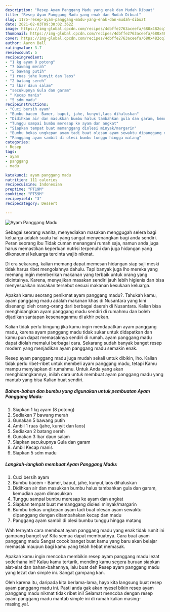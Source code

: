 ```yaml
---
description: "Resep Ayam Panggang Madu yang enak dan Mudah Dibuat"
title: "Resep Ayam Panggang Madu yang enak dan Mudah Dibuat"
slug: 1175-resep-ayam-panggang-madu-yang-enak-dan-mudah-dibuat
date: 2021-02-03T09:30:02.362Z
image: https://img-global.cpcdn.com/recipes/4dbffe2763aceefa/680x482cq70/ayam-panggang-madu-foto-resep-utama.jpg
thumbnail: https://img-global.cpcdn.com/recipes/4dbffe2763aceefa/680x482cq70/ayam-panggang-madu-foto-resep-utama.jpg
cover: https://img-global.cpcdn.com/recipes/4dbffe2763aceefa/680x482cq70/ayam-panggang-madu-foto-resep-utama.jpg
author: Aaron Ball
ratingvalue: 3.7
reviewcount: 5
recipeingredient:
- "1 kg ayam 8 potong"
- "7 bawang merah"
- "5 bawang putih"
- "1 ruas jahe kunyit dan laos"
- "2 batang sereh"
- "3 lbar daun salam"
- "secukupnya Gula dan garam"
- " Kecap manis"
- "5 sdm madu"
recipeinstructions:
- "Cuci bersih ayam"
- "Bumbu bacem  Bamer, baput, jahe, kunyut,laos dihaluskan"
- "Didihkan air dan masukkan bumbu halus tambahkan gula dan garam, kemudian ayam dimasukkan"
- "Tunggu sampai bumbu meresap ke ayam dan angkat"
- "Siapkan tempat buat memanggang diolesi minyak/margarin"
- "Bumbu bekas ungkepan ayam tadi buat olesan ayam sewaktu dipanggang dengan ditambahakan kecap dan madu"
- "Panggang ayam sambil di olesi bumbu tunggu hingga matang"
categories:
- Resep
tags:
- ayam
- panggang
- madu

katakunci: ayam panggang madu 
nutrition: 111 calories
recipecuisine: Indonesian
preptime: "PT19M"
cooktime: "PT59M"
recipeyield: "3"
recipecategory: Dessert

---
```



![Ayam Panggang Madu](https://img-global.cpcdn.com/recipes/4dbffe2763aceefa/680x482cq70/ayam-panggang-madu-foto-resep-utama.jpg)

Sebagai seorang wanita, menyediakan masakan menggugah selera bagi keluarga adalah suatu hal yang sangat menyenangkan bagi anda sendiri. Peran seorang ibu Tidak cuman menangani rumah saja, namun anda juga harus memastikan keperluan nutrisi terpenuhi dan juga hidangan yang dikonsumsi keluarga tercinta wajib nikmat.

Di era  sekarang, kalian memang dapat memesan hidangan siap saji meski tidak harus ribet mengolahnya dahulu. Tapi banyak juga lho mereka yang memang ingin memberikan makanan yang terbaik untuk orang yang dicintainya. Karena, menyajikan masakan sendiri jauh lebih higienis dan bisa menyesuaikan masakan tersebut sesuai makanan kesukaan keluarga. 



Apakah kamu seorang penikmat ayam panggang madu?. Tahukah kamu, ayam panggang madu adalah makanan khas di Nusantara yang kini disenangi oleh orang-orang dari berbagai daerah di Nusantara. Kalian bisa menghidangkan ayam panggang madu sendiri di rumahmu dan boleh dijadikan santapan kesenanganmu di akhir pekan.

Kalian tidak perlu bingung jika kamu ingin mendapatkan ayam panggang madu, karena ayam panggang madu tidak sukar untuk didapatkan dan kamu pun dapat memasaknya sendiri di rumah. ayam panggang madu dapat diolah memalui berbagai cara. Sekarang sudah banyak banget resep modern yang menjadikan ayam panggang madu semakin enak.

Resep ayam panggang madu juga mudah sekali untuk dibikin, lho. Kalian tidak perlu ribet-ribet untuk membeli ayam panggang madu, tetapi Kamu mampu menyiapkan di rumahmu. Untuk Anda yang akan menghidangkannya, inilah cara untuk membuat ayam panggang madu yang mantab yang bisa Kalian buat sendiri.

<!--inarticleads1-->

##### Bahan-bahan dan bumbu yang digunakan untuk pembuatan Ayam Panggang Madu:

1. Siapkan 1 kg ayam (8 potong)
1. Sediakan 7 bawang merah
1. Gunakan 5 bawang putih
1. Ambil 1 ruas (jahe, kunyit dan laos)
1. Sediakan 2 batang sereh
1. Gunakan 3 lbar daun salam
1. Siapkan secukupnya Gula dan garam
1. Ambil  Kecap manis
1. Siapkan 5 sdm madu




<!--inarticleads2-->

##### Langkah-langkah membuat Ayam Panggang Madu:

1. Cuci bersih ayam
1. Bumbu bacem  - Bamer, baput, jahe, kunyut,laos dihaluskan
1. Didihkan air dan masukkan bumbu halus tambahkan gula dan garam, kemudian ayam dimasukkan
1. Tunggu sampai bumbu meresap ke ayam dan angkat
1. Siapkan tempat buat memanggang diolesi minyak/margarin
1. Bumbu bekas ungkepan ayam tadi buat olesan ayam sewaktu dipanggang dengan ditambahakan kecap dan madu
1. Panggang ayam sambil di olesi bumbu tunggu hingga matang




Wah ternyata cara membuat ayam panggang madu yang enak tidak rumit ini gampang banget ya! Kita semua dapat membuatnya. Cara buat ayam panggang madu Sangat cocok banget buat kamu yang baru akan belajar memasak maupun bagi kamu yang telah hebat memasak.

Apakah kamu ingin mencoba membikin resep ayam panggang madu lezat sederhana ini? Kalau kamu tertarik, mending kamu segera buruan siapkan alat-alat dan bahan-bahannya, lalu buat deh Resep ayam panggang madu yang lezat dan simple ini. Sangat gampang kan. 

Oleh karena itu, daripada kita berlama-lama, hayo kita langsung buat resep ayam panggang madu ini. Pasti anda gak akan nyesel bikin resep ayam panggang madu nikmat tidak ribet ini! Selamat mencoba dengan resep ayam panggang madu mantab simple ini di rumah kalian masing-masing,ya!.

